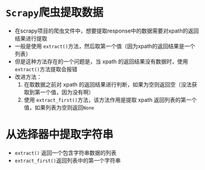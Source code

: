 # `Scrapy`爬虫提取数据

- 在scrapy项目的爬虫文件中，想要提取response中的数据需要对xpath的返回结果进行提取
- 一般是使用 `extract()`方法，然后取第一个值（因为xpath的返回结果是一个列表）
- 但是这种方法存在的一个问题是，当 xpath 的返回结果没有数据时，使用 `extract()`方法提取会报错
- 改进方法：
  1. 在取数据之前对 xpath 的返回结果进行判断，如果为空则返回空（没法获取到第一个值，因为没有啊）
  2. 使用 `extract_first()`方法，该方法作用是提取 xpath 返回列表的第一个值，如果列表为空则返回`None`



# 从选择器中提取字符串

- `extract()` 返回一个包含字符串数据的列表
- `extract_first()`返回列表中的第一个字符串